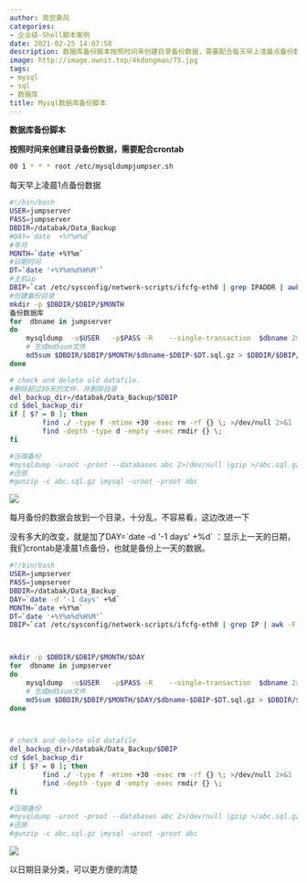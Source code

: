 ```yaml
---
author: 南宫乘风
categories:
- 企业级-Shell脚本案例
date: 2021-02-25 14:07:58
description: 数据库备份脚本按照时间来创建目录备份数据，需要配合每天早上凌晨点备份数据年月日期时间主机创建备份目录备份数据库生成文件删除超过天的文件，并删除目录压缩备份还原每月备份的数据会放到一个目录，十分乱，不容。。。。。。。
image: http://image.ownit.top/4kdongman/75.jpg
tags:
- mysql
- sql
- 数据库
title: Mysql数据库备份脚本
---
```


<!--more-->

**数据库备份脚本**

**按照时间来创建目录备份数据，需要配合crontab**

```bash
00 1 * * * root /etc/mysqldumpjumpser.sh
```

每天早上凌晨1点备份数据

```bash
#!/bin/bash
USER=jumpserver
PASS=jumpserver
DBDIR=/databak/Data_Backup
#DAY=`date  +%Y%m%d`
#年月
MONTH=`date +%Y%m`
#日期时间
DT=`date '+%Y%m%d%H%M'`
#主机ip
DBIP=`cat /etc/sysconfig/network-scripts/ifcfg-eth0 | grep IPADDR | awk -F '"' '{print $2}'`
#创建备份目录
mkdir -p $DBDIR/$DBIP/$MONTH
备份数据库
for  dbname in jumpserver
do
	mysqldump  -u$USER   -p$PASS -R    --single-transaction  $dbname 2>>$DBDIR/$DBIP/$MONTH/error-$DT.log   |gzip  > $DBDIR/$DBIP/$MONTH/$dbname-$DBIP-$DT.sql.gz
  	# 生成md5sum文件
 	md5sum $DBDIR/$DBIP/$MONTH/$dbname-$DBIP-$DT.sql.gz > $DBDIR/$DBIP/$MONTH/$dbname-$DBIP-$DT.sql.gz.MD5
done

# check and delete old datafile.
#删除超过30天的文件，并删除目录
del_backup_dir=/databak/Data_Backup/$DBIP
cd $del_backup_dir
if [ $? = 0 ]; then
        find ./ -type f -mtime +30 -exec rm -rf {} \; >/dev/null 2>&1
        find -depth -type d -empty -exec rmdir {} \;
fi

#压缩备份
#mysqldump -uroot -proot --databases abc 2>/dev/null |gzip >/abc.sql.gz
#还原
#gunzip -c abc.sql.gz |mysql -uroot -proot abc
```

![](http://image.ownit.top/csdn/20210306124931833.png)

每月备份的数据会放到一个目录，十分乱，不容易看，这边改进一下

没有多大的改变，就是加了DAY=\`date \-d '-1 days' +\%d\` ：显示上一天的日期，我们crontab是凌晨1点备份，也就是备份上一天的数据。

```bash
#!/bin/bash
USER=jumpserver
PASS=jumpserver
DBDIR=/databak/Data_Backup
DAY=`date -d '-1 days' +%d`
MONTH=`date +%Y%m`
DT=`date '+%Y%m%d%H%M'`
DBIP=`cat /etc/sysconfig/network-scripts/ifcfg-eth0 | grep IP | awk -F '"' '{print $2}'`



mkdir -p $DBDIR/$DBIP/$MONTH/$DAY
for  dbname in jumpserver
do
	mysqldump  -u$USER   -p$PASS -R    --single-transaction  $dbname 2>>$DBDIR/$DBIP/$MONTH/$DAY/error-$DT.log   |gzip  > $DBDIR/$DBIP/$MONTH/$DAY/$dbname-$DBIP-$DT.sql.gz
  	# 生成md5sum文件
 	md5sum $DBDIR/$DBIP/$MONTH/$DAY/$dbname-$DBIP-$DT.sql.gz > $DBDIR/$DBIP/$MONTH/$DAY/$dbname-$DBIP-$DT.sql.gz.MD5
done



# check and delete old datafile.
del_backup_dir=/databak/Data_Backup/$DBIP
cd $del_backup_dir
if [ $? = 0 ]; then
        find ./ -type f -mtime +30 -exec rm -rf {} \; >/dev/null 2>&1
        find -depth -type d -empty -exec rmdir {} \;
fi

#压缩备份
#mysqldump -uroot -proot --databases abc 2>/dev/null |gzip >/abc.sql.gz
#还原
#gunzip -c abc.sql.gz |mysql -uroot -proot abc
```

![](http://image.ownit.top/csdn/2021030612555155.png)

以日期目录分类，可以更方便的清楚